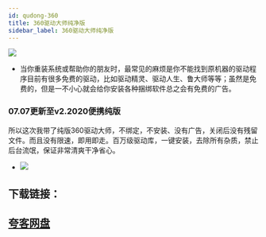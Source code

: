 ```yaml
---
id: qudong-360
title: 360驱动大师纯净版
sidebar_label: 360驱动大师纯净版
---
```

![](https://cdn-thumbs.imagevenue.com/69/7f/ba/ME18UPT2_t.png)
* 当你重装系统或帮助你的朋友时，最常见的麻烦是你不能找到原机器的驱动程序目前有很多免费的驱动，比如驱动精灵、驱动人生、鲁大师等等；虽然是免费的，但是一不小心就会给你安装各种捆绑软件总之会有免费的广告。

### 07.07更新至v2.2020便携纯版
所以这次我带了纯版360驱动大师，不绑定，不安装、没有广告，关闭后没有残留文件。而且没有限速，即用即走。百万级驱动库，一键安装，去除所有杂质，禁止后台流氓，保证非常清爽干净省心。

* ![](https://cdn-thumbs.imagevenue.com/39/a0/33/ME18UPTL_t.jpg)



## 下载链接：
## [夸客网盘](https://www.cnblogs.com/songzhixue/p/11261118.html)
